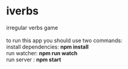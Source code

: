 # iverbs
irregular verbs game
</br>
</br>
to run this app you should use two commands:</br>
    install dependencies: <b> npm install </b> </br>
    run watcher: <b> npm run watch </b> </br> 
    run server : <b> npm start </b>
